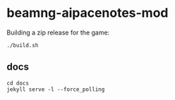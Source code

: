 # beamng-aipacenotes-mod

Building a zip release for the game:
```
./build.sh
```

## docs

```
cd docs
jekyll serve -l --force_polling
```
